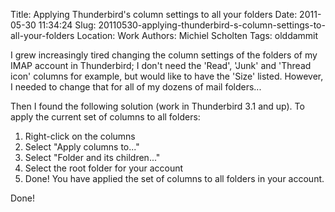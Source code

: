 Title: Applying Thunderbird's column settings to all your folders
Date: 2011-05-30 11:34:24
Slug: 20110530-applying-thunderbird-s-column-settings-to-all-your-folders
Location: Work
Authors: Michiel Scholten
Tags: olddammit

<p>I grew increasingly tired changing the column settings of the folders of my IMAP account in Thunderbird; I don't need the 'Read', 'Junk' and 'Thread icon' columns for example, but would like to have the 'Size' listed. However, I needed to change that for all of my dozens of mail folders...</p>

<p>Then I found the following solution (work in Thunderbird 3.1 and up). To apply the current set of columns to all folders:</p>

<ol>
<li>Right-click on the columns</li>
<li>Select "Apply columns to..."</li>
<li>Select "Folder and its children..."</li>
<li>Select the root folder for your account</li>
<li>Done! You have applied the set of columns to all folders in your account.</li>
</ol>

<p>Done!</p>